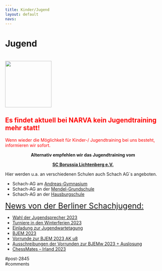 ```yaml
---
title: Kinder/Jugend 
layout: default
navs:
---
```

<div class="post-2845 page type-page status-publish hentry" id="post-2845">
<h1 class="entry-title">Jugend</h1>
<div class="entry-content">
<h1><a href="https://www.narva-schach.de/wordpress/wp-content/uploads/2022/07/cropped-cropped-HeaderBildHomepagefertischneu2d-1-1.bmp"><img alt="" class="alignleft wp-image-9586 size-thumbnail" decoding="async" height="150" sizes="(max-width: 150px) 100vw, 150px" src="https://www.narva-schach.de/wordpress/wp-content/uploads/2022/07/cropped-cropped-HeaderBildHomepagefertischneu2d-1-1-150x150.jpg" srcset="https://www.narva-schach.de/wordpress/wp-content/uploads/2022/07/cropped-cropped-HeaderBildHomepagefertischneu2d-1-1-150x150.jpg 150w, https://www.narva-schach.de/wordpress/wp-content/uploads/2022/07/cropped-cropped-HeaderBildHomepagefertischneu2d-1-1-144x144.jpg 144w, https://www.narva-schach.de/wordpress/wp-content/uploads/2022/07/cropped-cropped-HeaderBildHomepagefertischneu2d-1-1.bmp 200w" width="150"/></a></h1>
<h2><strong><span style="color: #ff0000;">Es findet aktuell bei NARVA kein Jugendtraining mehr statt!<br/>
</span></strong></h2>
<p><span style="color: #ff0000;">Wenn wieder die Möglichkeit für Kinder-/ Jugendtraining bei uns besteht, informieren wir sofort.</span></p>
<p style="text-align: center;"><strong>Alternativ empfehlen wir das Jugendtraining </strong><strong>vom</strong></p>
<p style="text-align: center;"><strong> <a href="https://borussia-lichtenberg.de/" rel="noopener" target="_blank">SC Borussia Lichtenberg e.V.</a></strong></p>
<p>Hier werden u.a. an verschiedenen Schulen auch Schach AG´s angeboten.</p>
<ul>
<li>Schach-AG am <a href="http://www.andreas-gym.de/" rel="noopener" target="_blank">Andreas-Gymnasium</a></li>
<li>Schach-AG an der <a href="https://www.mendel-grundschule.de/" rel="noopener" target="_blank">Mendel-Grundschule</a></li>
<li>Schach-AG an der <a href="http://www.hausburgschule.de/" rel="noopener" target="_blank">Hausburgschule</a></li>
</ul>
<p><span style="text-decoration-line: underline; font-size: 1.8em;">News von der Berliner Schachjugend:</span></p>
<ul><!--via SimplePie with RSSImport--><li><a href="http://www.schachjugend-in-berlin.de/wahl-der-jugendsprecher-2023/" title="Wahl der Jugendsprecher 2023">Wahl der Jugendsprecher 2023</a></li><li><a href="http://www.schachjugend-in-berlin.de/turniere-in-den-winterferien-2023/" title="Turniere in den Winterferien 2023">Turniere in den Winterferien 2023</a></li><li><a href="http://www.schachjugend-in-berlin.de/einladung-zur-jugendwartetagung-2/" title="Einladung zur Jugendwartetagung">Einladung zur Jugendwartetagung</a></li><li><a href="http://www.schachjugend-in-berlin.de/bjem-2023/" title="BJEM 2023">BJEM 2023</a></li><li><a href="http://www.schachjugend-in-berlin.de/vorrunde-zur-bjem-2023-ak-u8/" title="Vorrunde zur BJEM 2023 AK u8">Vorrunde zur BJEM 2023 AK u8</a></li><li><a href="http://www.schachjugend-in-berlin.de/ausschreibungen-der-vorrunden-zur-bjemw-2023/" title="Ausschreibungen der Vorrunden zur BJEMw 2023 + Auslosung">Ausschreibungen der Vorrunden zur BJEMw 2023 + Auslosung</a></li><li><a href="http://www.schachjugend-in-berlin.de/chessmates-irland-2023/" title="ChessMates – Irland 2023">ChessMates – Irland 2023</a></li></ul>
</div><!-- .entry-content -->
</div> #post-2845 
<div id="comments">
</div> #comments 
